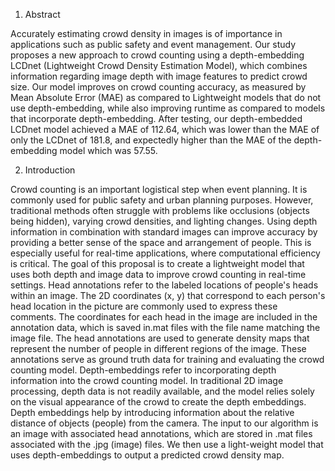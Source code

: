 1. Abstract

Accurately estimating crowd density in images is of importance in applications such as public safety and event management. Our study proposes a new approach to crowd counting using a depth-embedding LCDnet (Lightweight Crowd Density Estimation Model), which combines information regarding image depth with image features to predict crowd size. Our model improves on crowd counting accuracy, as measured by Mean Absolute Error (MAE) as compared to Lightweight models that do not use depth-embedding, while also improving runtime as compared to models that incorporate depth-embedding. After testing, our depth-embedded LCDnet model achieved a MAE of 112.64, which was lower than the MAE of only the LCDnet of 181.8, and expectedly higher than the MAE of the depth-embedding model which was 57.55.

2. Introduction

Crowd counting is an important logistical step when event planning. It is commonly used for public safety and urban planning purposes. However, traditional methods often struggle with problems like occlusions (objects being hidden), varying crowd densities, and lighting changes. Using depth information in combination with standard images can improve accuracy by providing a better sense of the space and arrangement of people. This is especially useful for real-time applications, where computational efficiency is critical. The goal of this proposal is to create a lightweight model that uses both depth and image data to improve crowd counting in real-time settings.
Head annotations refer to the labeled locations of people's heads within an image. The 2D coordinates (x, y) that correspond to each person's head location in the picture are commonly used to express these comments. The coordinates for each head in the image are included in the annotation data, which is saved in.mat files with the file name matching the image file. The head annotations are used to generate density maps that represent the number of people in different regions of the image. These annotations serve as ground truth data for training and evaluating the crowd counting model.
Depth-embeddings refer to incorporating depth information into the crowd counting model. In traditional 2D image processing, depth data is not readily available, and the model relies solely on the visual appearance of the crowd to create the depth embeddings. Depth embeddings help by introducing information about the relative distance of objects (people) from the camera.
The input to our algorithm is an image with associated head annotations, which are stored in .mat files associated with the .jpg (image) files. We then use a light-weight model that uses depth-embeddings to output a predicted crowd density map.
